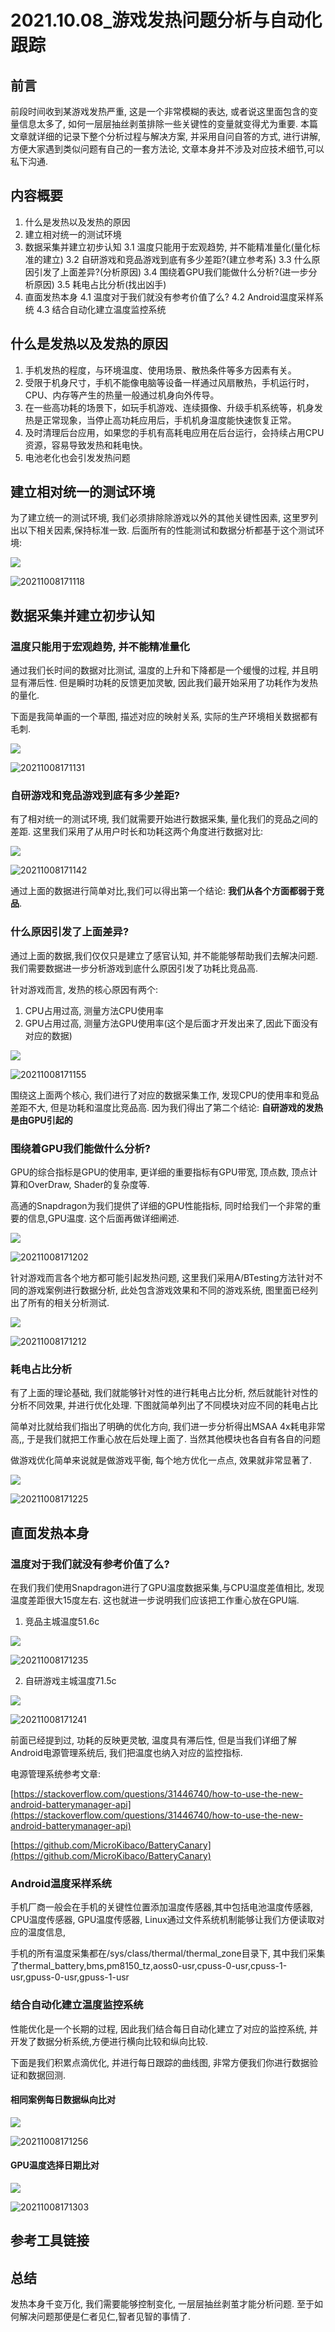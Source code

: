 # 2021.10.08_游戏发热问题分析与自动化跟踪

## 前言

前段时间收到某游戏发热严重, 这是一个非常模糊的表达, 或者说这里面包含的变量信息太多了, 如何一层层抽丝剥茧排除一些关键性的变量就变得尤为重要.
本篇文章就详细的记录下整个分析过程与解决方案, 并采用自问自答的方式, 进行讲解, 方便大家遇到类似问题有自己的一套方法论, 文章本身并不涉及对应技术细节,可以私下沟通.

## 内容概要

1. 什么是发热以及发热的原因
2. 建立相对统一的测试环境
3. 数据采集并建立初步认知
    3.1 温度只能用于宏观趋势, 并不能精准量化(量化标准的建立)
    3.2 自研游戏和竞品游戏到底有多少差距?(建立参考系)
    3.3 什么原因引发了上面差异?(分析原因)
    3.4 围绕着GPU我们能做什么分析?(进一步分析原因)
    3.5 耗电占比分析(找出凶手)
4. 直面发热本身
    4.1 温度对于我们就没有参考价值了么?
    4.2 Android温度采样系统
    4.3 结合自动化建立温度监控系统

## 什么是发热以及发热的原因

1. 手机发热的程度，与环境温度、使用场景、散热条件等多方因素有关。
2. 受限于机身尺寸，手机不能像电脑等设备一样通过风扇散热，手机运行时，CPU、内存等产生的热量一般通过机身向外传导。
3. 在一些高功耗的场景下，如玩手机游戏、连续摄像、升级手机系统等，机身发热是正常现象，当停止高功耗应用后，手机机身温度能快速恢复正常。
4. 及时清理后台应用，如果您的手机有高耗电应用在后台运行，会持续占用CPU资源，容易导致发热和耗电快。
5. 电池老化也会引发发热问题

## 建立相对统一的测试环境

为了建立统一的测试环境, 我们必须排除除游戏以外的其他关键性因素, 这里罗列出以下相关因素,保持标准一致. 后面所有的性能测试和数据分析都基于这个测试环境:

![](_v_images/20211008130412396_1768.png)

![20211008171118](https://cdn.jsdelivr.net/gh/yhnu/PicBed/20211008171118.png)

## 数据采集并建立初步认知

### 温度只能用于宏观趋势, 并不能精准量化

通过我们长时间的数据对比测试, 温度的上升和下降都是一个缓慢的过程, 并且明显有滞后性. 但是瞬时功耗的反馈更加灵敏, 因此我们最开始采用了功耗作为发热的量化.

下面是我简单画的一个草图, 描述对应的映射关系, 实际的生产环境相关数据都有毛刺.

![](_v_images/20211008134256314_10375.png)

![20211008171131](https://cdn.jsdelivr.net/gh/yhnu/PicBed/20211008171131.png)

### 自研游戏和竞品游戏到底有多少差距?

有了相对统一的测试环境, 我们就需要开始进行数据采集,  量化我们的竞品之间的差距. 这里我们采用了从用户时长和功耗这两个角度进行数据对比:

![](_v_images/20211008132019956_14799.png)

![20211008171142](https://cdn.jsdelivr.net/gh/yhnu/PicBed/20211008171142.png)

通过上面的数据进行简单对比,我们可以得出第一个结论: **我们从各个方面都弱于竞品**.

### 什么原因引发了上面差异?

通过上面的数据,我们仅仅只是建立了感官认知, 并不能能够帮助我们去解决问题. 我们需要数据进一步分析游戏到底什么原因引发了功耗比竞品高.

针对游戏而言, 发热的核心原因有两个:

1. CPU占用过高, 测量方法CPU使用率
2. GPU占用过高, 测量方法GPU使用率(这个是后面才开发出来了,因此下面没有对应的数据)

![](_v_images/20211008134943680_28964.png)

![20211008171155](https://cdn.jsdelivr.net/gh/yhnu/PicBed/20211008171155.png)

围绕这上面两个核心, 我们进行了对应的数据采集工作, 发现CPU的使用率和竞品差距不大, 但是功耗和温度比竞品高. 因为我们得出了第二个结论: **自研游戏的发热是由GPU引起的**

### 围绕着GPU我们能做什么分析?

GPU的综合指标是GPU的使用率, 更详细的重要指标有GPU带宽, 顶点数, 顶点计算和OverDraw, Shader的复杂度等.

高通的Snapdragon为我们提供了详细的GPU性能指标, 同时给我们一个非常的重要的信息,GPU温度. 这个后面再做详细阐述.

![](_v_images/20211008141520968_29158.png)

![20211008171202](https://cdn.jsdelivr.net/gh/yhnu/PicBed/20211008171202.png)

针对游戏而言各个地方都可能引起发热问题, 这里我们采用A/BTesting方法针对不同的游戏案例进行数据分析, 此处包含游戏效果和不同的游戏系统, 图里面已经列出了所有的相关分析测试.

![](_v_images/20211008142534075_26014.png)

![20211008171212](https://cdn.jsdelivr.net/gh/yhnu/PicBed/20211008171212.png)

### 耗电占比分析

有了上面的理论基础, 我们就能够针对性的进行耗电占比分析, 然后就能针对性的分析不同效果, 并进行优化处理. 下图就简单列出了不同模块对应不同的耗电占比

简单对比就给我们指出了明确的优化方向, 我们进一步分析得出MSAA 4x耗电非常高,, 于是我们就把工作重心放在后处理上面了. 当然其他模块也各自有各自的问题

做游戏优化简单来说就是做游戏平衡, 每个地方优化一点点, 效果就非常显著了.

![](_v_images/20211008143440409_31805.png)

![20211008171225](https://cdn.jsdelivr.net/gh/yhnu/PicBed/20211008171225.png)

## 直面发热本身

### 温度对于我们就没有参考价值了么?

在我们我们使用Snapdragon进行了GPU温度数据采集,与CPU温度差值相比, 发现温度差距很大15度左右. 这也就进一步说明我们应该把工作重心放在GPU端.

1. 竞品主城温度51.6c


![](_v_images/20211008152700061_9054.png)

![20211008171235](https://cdn.jsdelivr.net/gh/yhnu/PicBed/20211008171235.png)

2. 自研游戏主城温度71.5c

![](_v_images/20211008152812702_15485.png)

![20211008171241](https://cdn.jsdelivr.net/gh/yhnu/PicBed/20211008171241.png)

前面已经提到过, 功耗的反映更灵敏, 温度具有滞后性, 但是当我们详细了解Android电源管理系统后, 我们把温度也纳入对应的监控指标.

电源管理系统参考文章:

[https://stackoverflow.com/questions/31446740/how-to-use-the-new-android-batterymanager-api](https://stackoverflow.com/questions/31446740/how-to-use-the-new-android-batterymanager-api)

[https://github.com/MicroKibaco/BatteryCanary](https://github.com/MicroKibaco/BatteryCanary)

### Android温度采样系统

手机厂商一般会在手机的关键性位置添加温度传感器,其中包括电池温度传感器, CPU温度传感器, GPU温度传感器, Linux通过文件系统机制能够让我们方便读取对应的温度信息,

手机的所有温度采集都在/sys/class/thermal/thermal_zone目录下, 其中我们采集了thermal_battery,bms,pm8150_tz,aoss0-usr,cpuss-0-usr,cpuss-1-usr,gpuss-0-usr,gpuss-1-usr

### 结合自动化建立温度监控系统

性能优化是一个长期的过程, 因此我们结合每日自动化建立了对应的监控系统, 并开发了数据分析系统,方便进行横向比较和纵向比较.

下面是我们积累点滴优化, 并进行每日跟踪的曲线图, 非常方便我们你进行数据验证和数据回测.

#### 相同案例每日数据纵向比对

![](_v_images/20211008162929408_31212.png)

![20211008171256](https://cdn.jsdelivr.net/gh/yhnu/PicBed/20211008171256.png)

#### GPU温度选择日期比对

![](_v_images/20211008163034313_238.png)

![20211008171303](https://cdn.jsdelivr.net/gh/yhnu/PicBed/20211008171303.png)

## 参考工具链接


## 总结

发热本身千变万化, 我们需要能够控制变化, 一层层抽丝剥茧才能分析问题. 至于如何解决问题那便是仁者见仁,智者见智的事情了.

